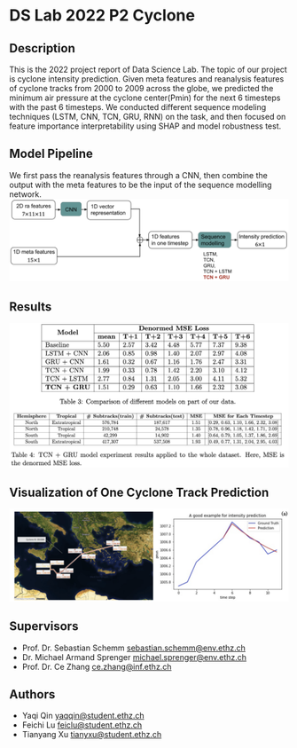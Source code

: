 # DS Lab 2022 P2 Cyclone

## Description
This is the 2022 project report of Data Science Lab. The topic of our project is cyclone
intensity prediction. Given meta features and reanalysis features of cyclone tracks from 2000
to 2009 across the globe, we predicted the minimum air pressure at the cyclone center(Pmin)
for the next 6 timesteps with the past 6 timesteps. We conducted different sequence modeling
techniques (LSTM, CNN, TCN, GRU, RNN) on the task, and then focused on feature
importance interpretability using SHAP and model robustness test.

## Model Pipeline
We first pass the reanalysis features through a CNN, then combine the output with the meta features to be the input of the sequence modelling network.
![pipeline](https://github.com/EvelynQIN/cyclone-intensity-prediction-2022/blob/main/imgs/model_pipeline.png "pipeline")

## Results
![MSE](https://github.com/EvelynQIN/cyclone-intensity-prediction-2022/blob/main/imgs/model_comparison.png "MSE")

## Visualization of One Cyclone Track Prediction
![case](https://github.com/EvelynQIN/cyclone-intensity-prediction-2022/blob/main/imgs/vis.png "case")

## Supervisors
* Prof. Dr. Sebastian Schemm sebastian.schemm@env.ethz.ch
* Dr. Michael Armand Sprenger michael.sprenger@env.ethz.ch
* Prof. Dr. Ce Zhang ce.zhang@inf.ethz.ch

## Authors
* Yaqi Qin yaqqin@student.ethz.ch
* Feichi Lu feiclu@student.ethz.ch
* Tianyang Xu tianyxu@student.ethz.ch
